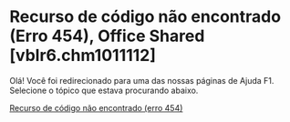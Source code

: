 
# Recurso de código não encontrado (Erro 454), Office Shared [vblr6.chm1011112]

Olá! Você foi redirecionado para uma das nossas páginas de Ajuda F1. Selecione o tópico que estava procurando abaixo.

[Recurso de código não encontrado (erro 454)](http://msdn.microsoft.com/library/254bb589-67a0-e6d6-717c-00f907e635ff%28Office.15%29.aspx)
